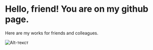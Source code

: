 # Hello, friend! You are on my github page.

Here are my works for friends and colleagues.

![Alt-текст](https://www.codewars.com/users/SergeiNevostruev/badges/large)

